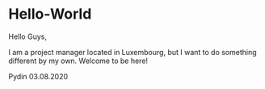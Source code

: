 # Hello-World

Hello Guys,

I am a project manager located in Luxembourg, but I want to do something different by my own.
Welcome to be here!

Pydin
03.08.2020
